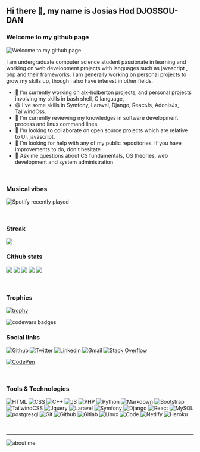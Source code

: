 ## Hi there 👋, my name is Josias Hod DJOSSOU-DAN


### Welcome to my github page
![Welcome to my github page ](https://i.pinimg.com/564x/6e/47/5f/6e475f07c727d798133f2621907cb1aa.jpg)


I am undergraduate computer science student passionate in learning and working on web development projects with languages such as javascript , php and their frameworks. I am generally working on personal projects to grow my skills up, though i also have interest in other fields.

- 🔭 I’m currently working on alx-holberton projects, and personal projects involving my skills in bash shell, C language,
- 😄 I've some skills in Symfony, Laravel, Django, ReactJs, AdonisJs, TailwindCss. 
- 🌱 I’m currently reviewing my knowledges in software development process and linux command lines
- 👯 I’m looking to collaborate on open source projects which are relative to UI, javascript.  
- 🤔 I’m looking for help with any of my public repositories. If you have improvements to do, don't hesitate
- 💬 Ask me questions about CS fundamentals, OS theories, web development and system administration   
<br>

### Musical vibes

![Spotify recently played](https://spotify-recently-played-readme.vercel.app/api?user=6vi0wybax2e9k9i29cs8rua8m&unique={true|1|on|yes})


<br>

### Streak

<a href="https://github-readme-streak-stats.herokuapp.com/?user=josiashod">
  <img align="center" src="https://github-readme-streak-stats.herokuapp.com/?user=josiashod" />
</a>

<br>

### Github stats

![](https://github-profile-summary-cards.vercel.app/api/cards/profile-details?username=josiashod&theme=solarized)
![](https://github-profile-summary-cards.vercel.app/api/cards/repos-per-language?username=josiashod&theme=solarized) 
![](https://github-profile-summary-cards.vercel.app/api/cards/most-commit-language?username=josiashod&theme=solarized)
![](https://github-profile-summary-cards.vercel.app/api/cards/stats?username=josiashod&theme=solarized)
![](https://github-profile-summary-cards.vercel.app/api/cards/productive-time?username=josiashod&theme=solarized)


<br>

### Trophies
[![trophy](https://github-profile-trophy.vercel.app/?username=josiashod&theme=onedark)](https://github.com/ryo-ma/github-profile-trophy)

![codewars badges]("https://www.codewars.com/users/josiashod/badges/large")


### Social links

[![Github](https://img.shields.io/badge/Github-000000?&style=for-the-badge&logo=github&logoColor=white)](https://github.com/josiashod)
[![Twitter](https://img.shields.io/badge/twitter-%231DA1F2.svg?&style=for-the-badge&logo=twitter&logoColor=white)](https://twitter.com/josias_hod)
[![Linkedin](https://img.shields.io/badge/linkedin-%230077B5.svg?&style=for-the-badge&logo=linkedin&logoColor=white)](https://www.linkedin.com/in/josias-djossou-dan-269b78195/)
[![Gmail](https://img.shields.io/badge/gmail-D14836?&style=for-the-badge&logo=gmail&logoColor=white)](djossoujosiashod@gmail.com)
[![Stack Overflow](https://img.shields.io/badge/-Stackoverflow-FE7A16?style=for-the-badge&logo=stack-overflow&logoColor=white)](https://stackoverflow.com/users/13689866/josias-hod-djossou-dan)
<!-- [![Dev.to blog](https://img.shields.io/badge/dev.to-0A0A0A?style=for-the-badge&logo=dev.to&logoColor=white)](https://dev.to/josiashod/)  -->
[![CodePen](https://img.shields.io/badge/Codepen-000000?style=for-the-badge&logo=codepen&logoColor=white)](https://codepen.io/josiashod)


<br>


### Tools & Technologies

![HTML](https://img.shields.io/badge/html5-%23E34F26.svg?style=for-the-badge&logo=html5&logoColor=white) 
![CSS](https://img.shields.io/badge/css3-%231572B6.svg?style=for-the-badge&logo=css3&logoColor=white)
![C++](https://img.shields.io/badge/c-plus-plus?style=for-the-badge&logo=c-plus-plus&logoColor=white)
![JS](https://img.shields.io/badge/javascript-%23323330.svg?style=for-the-badge&logo=javascript&logoColor=%23F7DF1E) 
![PHP](https://img.shields.io/badge/php-%23777BB4.svg?style=for-the-badge&logo=php&logoColor=white)
![Python](https://img.shields.io/badge/python-%2314354C.svg?style=for-the-badge&logo=python&logoColor=white)
![Markdown](https://img.shields.io/badge/markdown-%23000000.svg?style=for-the-badge&logo=markdown&logoColor=white)
![Bootstrap](https://img.shields.io/badge/bootstrap-%23563D7C.svg?style=for-the-badge&logo=bootstrap&logoColor=white) 
![TailwindCSS](https://img.shields.io/badge/tailwindcss-%2338B2AC.svg?style=for-the-badge&logo=tailwind-css&logoColor=white) 
![Jquery](https://img.shields.io/badge/jQuery-0769AD?style=for-the-badge&logo=jquery&logoColor=white)
![Laravel](https://img.shields.io/badge/laravel-%23FF2D20.svg?style=for-the-badge&logo=laravel&logoColor=white)
![Symfony](https://img.shields.io/badge/Symfony-%23000.svg?style=for-the-badge&logo=Symfony&logoColor=white)
![Django](https://img.shields.io/badge/Django-092E20?style=for-the-badge&logo=django&logoColor=white)
![React](https://img.shields.io/badge/React-20232A?style=for-the-badge&logo=react&logoColor=61DAFB)
![MySQL](https://img.shields.io/badge/mysql-%2300f.svg?style=for-the-badge&logo=mysql&logoColor=white)
![postgresql](https://img.shields.io/badge/PostgreSQL-316192?style=for-the-badge&logo=postgresql&logoColor=white)
![Git](https://img.shields.io/badge/git-%23F05033.svg?style=for-the-badge&logo=git&logoColor=white) 
![Github](https://img.shields.io/badge/github-%23121011.svg?style=for-the-badge&logo=github&logoColor=white) 
![Gitlab](https://img.shields.io/badge/GitLab-330F63?style=for-the-badge&logo=gitlab&logoColor=white) 
![Linux](https://img.shields.io/badge/Linux-FCC624?style=for-the-badge&logo=linux&logoColor=black) 
![Code](https://img.shields.io/badge/VisualStudioCode-0078d7.svg?style=for-the-badge&logo=visual-studio-code&logoColor=white)
![Netlify](https://img.shields.io/badge/Netlify-00C7B7?style=for-the-badge&logo=netlify&logoColor=white)
![Heroku](https://img.shields.io/badge/Heroku-430098?style=for-the-badge&logo=heroku&logoColor=white)

<br>

<!--- ### Contribution graph
![GitHub Activity Graph](https://activity-graph.herokuapp.com/graph?username=josiashod)  --->

---
![about me](https://metrics.lecoq.io/josiashod)  

<br>
